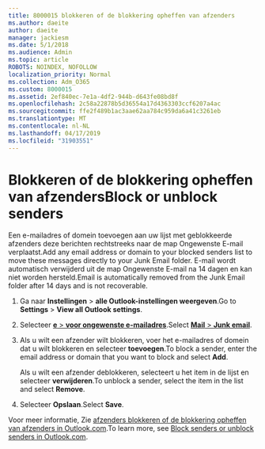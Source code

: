```yaml
---
title: 8000015 blokkeren of de blokkering opheffen van afzenders
ms.author: daeite
author: daeite
manager: jackiesm
ms.date: 5/1/2018
ms.audience: Admin
ms.topic: article
ROBOTS: NOINDEX, NOFOLLOW
localization_priority: Normal
ms.collection: Adm_O365
ms.custom: 8000015
ms.assetid: 2ef840ec-7e1a-4df2-944b-d643fe08bd8f
ms.openlocfilehash: 2c58a22878b5d36554a17d4363303ccf6207a4ac
ms.sourcegitcommit: ffe2f489b1ac3aae62aa784c959da6a41c3261eb
ms.translationtype: MT
ms.contentlocale: nl-NL
ms.lasthandoff: 04/17/2019
ms.locfileid: "31903551"
---
```

# <a name="block-or-unblock-senders"></a><span data-ttu-id="acc34-102">Blokkeren of de blokkering opheffen van afzenders</span><span class="sxs-lookup"><span data-stu-id="acc34-102">Block or unblock senders</span></span>

<span data-ttu-id="acc34-103">Een e-mailadres of domein toevoegen aan uw lijst met geblokkeerde afzenders deze berichten rechtstreeks naar de map Ongewenste E-mail verplaatst.</span><span class="sxs-lookup"><span data-stu-id="acc34-103">Add any email address or domain to your blocked senders list to move these messages directly to your Junk Email folder.</span></span> <span data-ttu-id="acc34-104">E-mail wordt automatisch verwijderd uit de map Ongewenste E-mail na 14 dagen en kan niet worden hersteld.</span><span class="sxs-lookup"><span data-stu-id="acc34-104">Email is automatically removed from the Junk Email folder after 14 days and is not recoverable.</span></span>
  
1. <span data-ttu-id="acc34-105">Ga naar **Instellingen** \> **alle Outlook-instellingen weergeven**.</span><span class="sxs-lookup"><span data-stu-id="acc34-105">Go to **Settings** \> **View all Outlook settings**.</span></span> 
    
2. <span data-ttu-id="acc34-106">Selecteer [ **e** \> **voor ongewenste e-mailadres**](https://outlook.live.com/mail/options/mail/junkEmail).</span><span class="sxs-lookup"><span data-stu-id="acc34-106">Select [**Mail** \> **Junk email**](https://outlook.live.com/mail/options/mail/junkEmail).</span></span> 
    
3. <span data-ttu-id="acc34-107">Als u wilt een afzender wilt blokkeren, voer het e-mailadres of domein dat u wilt blokkeren en selecteer **toevoegen**.</span><span class="sxs-lookup"><span data-stu-id="acc34-107">To block a sender, enter the email address or domain that you want to block and select **Add**.</span></span> 
    
    <span data-ttu-id="acc34-108">Als u wilt een afzender deblokkeren, selecteert u het item in de lijst en selecteer **verwijderen**.</span><span class="sxs-lookup"><span data-stu-id="acc34-108">To unblock a sender, select the item in the list and select **Remove**.</span></span>
    
4. <span data-ttu-id="acc34-109">Selecteer **Opslaan**.</span><span class="sxs-lookup"><span data-stu-id="acc34-109">Select **Save**.</span></span> 
    
<span data-ttu-id="acc34-110">Voor meer informatie, Zie [afzenders blokkeren of de blokkering opheffen van afzenders in Outlook.com](https://go.microsoft.com/fwlink/p/?linkid=873133).</span><span class="sxs-lookup"><span data-stu-id="acc34-110">To learn more, see [Block senders or unblock senders in Outlook.com](https://go.microsoft.com/fwlink/p/?linkid=873133).</span></span>
  

